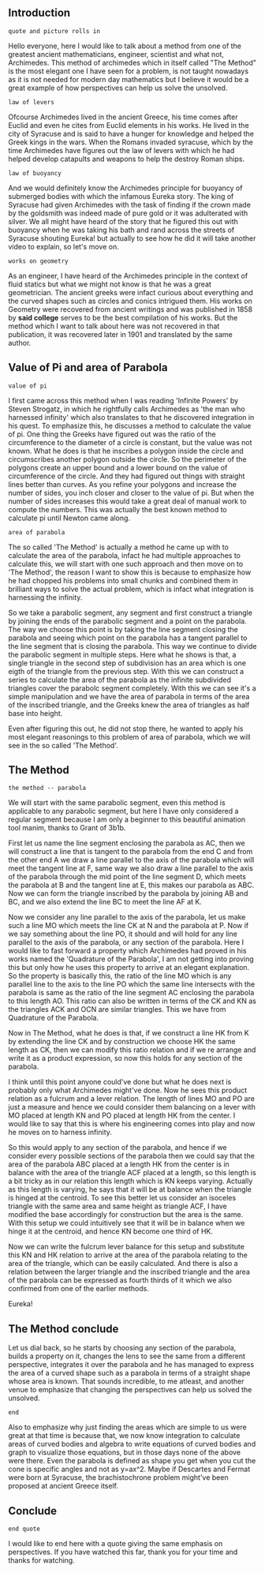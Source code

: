 ## Introduction
`quote and picture rolls in`

Hello everyone, here I would like to talk about a method from one of the greatest ancient mathematicians, engineer, scientist and what not, Archimedes. This method of archimedes which in itself called "The Method" is the most elegant one I have seen for a problem, is not taught nowadays as it is not needed for modern day mathematics but I believe it would be a great example of how perspectives can help us solve the unsolved.

`law of levers`

Ofcourse Archimedes lived in the ancient Greece, his time comes after Euclid and even he cites from Euclid elements in his works. He lived in the city of Syracuse and is said to have a hunger for knowledge and helped the Greek kings in the wars. When the Romans invaded syracuse, which by the time Archimedes have figures out the law of levers with which he had helped develop catapults and weapons to help the destroy Roman ships.

`law of buoyancy`

And we would definitely know the Archimedes principle for buoyancy of submerged bodies with which the infamous Eureka story. The king of Syracuse had given Archimedes with the task of finding if the crown made by the goldsmith was indeed made of pure gold or it was adulterated with silver. We all might have heard of the story that he figured this out with buoyancy when he was taking his bath and rand across the streets of Syracuse shouting Eureka! but actually to see how he did it will take another video to explain, so let's move on.

`works on geometry`

As an engineer, I have heard of the Archimedes principle in the context of fluid statics but what we might not know is that he was a great geometrician. The ancient greeks were infact curious about everything and the curved shapes such as circles and conics intrigued them. His works on Geometry were recovered from ancient writings and was published in 1858 by **said college** serves to be the best compilation of his works. But the method which I want to talk about here was not recovered in that publication, it was recovered later in 1901 and translated by the same author.

## Value of Pi and area of Parabola
`value of pi`

I first came across this method when I was reading 'Infinite Powers' by Steven Strogatz, in which he rightfully calls Archimedes as 'the man who harnessed infinity' which also translates to that he discovered integration in his quest. To emphasize this, he discusses a method to calculate the value of pi. One thing the Greeks have figured out was the ratio of the circumference to the diameter of a circle is constant, but the value was not known. What he does is that he inscribes a polygon inside the circle and circumscribes another polygon outside the circle. So the perimeter of the polygons create an upper bound and a lower bound on the value of circumference of the circle. And they had figured out things with straight lines better than curves. As you refine your polygons and increase the number of sides, you inch closer and closer to the value of pi. But when the number of sides increases this would take a great deal of manual work to compute the numbers. This was actually the best known method to calculate pi until Newton came along.

`area of parabola`

The so called 'The Method' is actually a method he came up with to calculate the area of the parabola, infact he had multiple approaches to calculate this, we will start with one such approach and then move on to 'The Method', the reason I want to show this is because to emphasize how he had chopped his problems into small chunks and combined them in brilliant ways to solve the actual problem, which is infact what integration is harnessing the infinity.

So we take a parabolic segment, any segment and first construct a triangle by joining the ends of the parabolic segment and a point on the parabola. The way we choose this point is by taking the line segment closing the parabola and seeing which point on the parabola has a tangent parallel to the line segment that is closing the parabola. This way we continue to divide the parabolic segment in multiple steps. Here what he shows is that, a single triangle in the second step of subdivision has an area which is one eigth of the triangle from the previous step. With this we can construct a series to calculate the area of the parabola as the infinite subdivided triangles cover the parabolc segment completely. With this we can see it's a simple manipulation and we have the area of parabola in terms of the area of the inscribed triangle, and the Greeks knew the area of triangles as half base into height.

Even after figuring this out, he did not stop there, he wanted to apply his most elegant reasonings to this problem of area of parabola, which we will see in the so called 'The Method'.

## The Method
`the method -- parabola`

We will start with the same parabolic segment, even this method is applicable to any parabolic segment, but here I have only considered a regular segment because I am only a beginner to this beautiful animation tool manim, thanks to Grant of 3b1b. 

First let us name the line segment enclosing the parabola as AC, then we will construct a line that is tangent to the parabola from the end C and from the other end A we draw a line parallel to the axis of the parabola which will meet the tangent line at F, same way we also draw a line parallel to the axis of the parabola through the mid point of the line segment D, which meets the parabola at B and the tangent line at E, this makes our parabola as ABC. Now we can form the triangle inscribed by the parabola by joining AB and BC, and we also extend the line BC to meet the line AF at K.

Now we consider any line parallel to the axis of the parabola, let us make such a line MO which meets the line CK at N and the parabola at P. Now if we say something about the line PO, it should and will hold for any line parallel to the axis of the parabola, or any section of the parabola. Here I would like to fast forward a property which Archimedes had proved in his works named the 'Quadrature of the Parabola', I am not getting into proving this but only how he uses this property to arrive at an elegant explanation. So the property is basically this, the ratio of the line MO which is any parallel line to the axis to the line PO which the same line intersects with the parabola is same as the ratio of the line segment AC enclosing the parabola to this length AO. This ratio can also be written in terms of the CK and KN as the triangles ACK and OCN are similar triangles. This we have from Quadrature of the Parabola.

Now in The Method, what he does is that, if we construct a line HK from K by extending the line CK and by construction we choose HK the same length as CK, then we can modify this ratio relation and if we re arrange and write it as a product expression, so now this holds for any section of the parabola.

I think until this point anyone could've done but what he does next is probably only what Archimedes might've done. Now he sees this product relation as a fulcrum and a lever relation. The length of lines MO and PO are just a measure and hence we could consider them balancing on a lever with MO placed at length KN and PO placed at length HK from the center. I would like to say that this is where his engineering comes into play and now he moves on to harness infinity.

So this would apply to any section of the parabola, and hence if we consider every possible sections of the parabola then we could say that the area of the parabola ABC placed at a length HK from the center is in balance with the area of the triangle ACF placed at a length, so this length is a bit tricky as in our relation this length which is KN keeps varying. Actually as this length is varying, he says that it will be at balance when the triangle is hinged at the centroid. To see this better let us consider an isoceles triangle with the same area and same height as triangle ACF, I have modified the base accordingly for construction but the area is the same. With this setup we could intuitively see that it will be in balance when we hinge it at the centroid, and hence KN become one third of HK.

Now we can write the fulcrum lever balance for this setup and substitute this KN and HK relation to arrive at the area of the parabola relating to the area of the triangle, which can be easily calculated. And there is also a relation between the larger triangle and the inscribed triangle and the area of the parabola can be expressed as fourth thirds of it which we also confirmed from one of the earlier methods.

Eureka!

## The Method conclude

Let us dial back, so he starts by choosing any section of the parabola, builds a property on it, changes the lens to see the same from a different perspective, integrates it over the parabola and he has managed to express the area of a curved shape such as a parabola in terms of a straight shape whose area is known. That sounds incredible, to me atleast, and another venue to emphasize that changing the perspectives can help us solved the unsolved.


`end`

Also to emphasize why just finding the areas which are simple to us were great at that time is because that, we now know integration to calculate areas of curved bodies and algebra to write equations of curved bodies and graph to visualize those equations, but in those days none of the above were there. Even the parabola is defined as shape  you get when you cut the cone is specific angles and not as y=ax^2. Maybe if Descartes and Fermat were born at Syracuse, the brachistochrone problem might've been proposed at ancient Greece itself.

## Conclude

`end quote`

I would like to end here with a quote giving the same emphasis on perspectives. If you have watched this far, thank you for your time and thanks for watching.